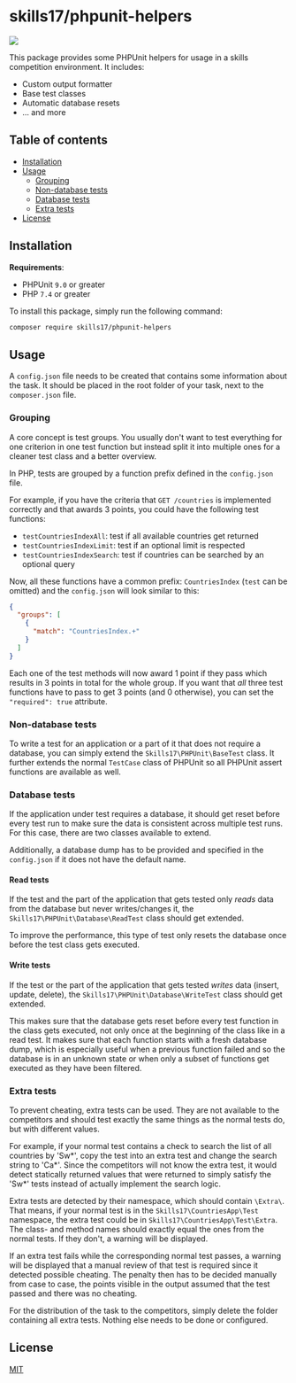 # skills17/phpunit-helpers

<img src="https://cyrilwanner.github.io/packages/skills17/phpunit-helpers/assets/output-preview.png" align="center">

This package provides some PHPUnit helpers for usage in a skills competition environment. It includes:
- Custom output formatter
- Base test classes
- Automatic database resets
- ... and more

## Table of contents

- [Installation](#installation)
- [Usage](#usage)
  - [Grouping](#grouping)
  - [Non-database tests](#non-database-tests)
  - [Database tests](#database-tests)
  - [Extra tests](#extra-tests)
- [License](#license)

## Installation

**Requirements**:
- PHPUnit `9.0` or greater
- PHP `7.4` or greater

To install this package, simply run the following command:
```bash
composer require skills17/phpunit-helpers
```

## Usage

A `config.json` file needs to be created that contains some information about the task.
It should be placed in the root folder of your task, next to the `composer.json` file.

### Grouping

A core concept is test groups. You usually don't want to test everything for one criterion in one
test function but instead split it into multiple ones for a cleaner test class and a better overview.

In PHP, tests are grouped by a function prefix defined in the `config.json` file.

For example, if you have the criteria that `GET /countries` is implemented correctly and that
awards 3 points, you could have the following test functions:
- `testCountriesIndexAll`: test if all available countries get returned
- `testCountriesIndexLimit`: test if an optional limit is respected
- `testCountriesIndexSearch`: test if countries can be searched by an optional query

Now, all these functions have a common prefix: `CountriesIndex` (`test` can be omitted) and the
`config.json` will look similar to this:
```json
{
  "groups": [
    {
      "match": "CountriesIndex.+"
    }
  ]
}
```

Each one of the test methods will now award 1 point if they pass which results in 3 points in total
for the whole group. If you want that _all_ three test functions have to pass to get 3 points
(and 0 otherwise), you can set the `"required": true` attribute.

### Non-database tests

To write a test for an application or a part of it that does not require a database, you can simply
extend the `Skills17\PHPUnit\BaseTest` class. It further extends the normal `TestCase` class of
PHPUnit so all PHPUnit assert functions are available as well.

### Database tests

If the application under test requires a database, it should get reset before every test run to make
sure the data is consistent across multiple test runs. For this case, there are two classes
available to extend.

Additionally, a database dump has to be provided and specified in the `config.json` if it does not
have the default name.

#### Read tests

If the test and the part of the application that gets tested only _reads_ data from the database but
never writes/changes it, the `Skills17\PHPUnit\Database\ReadTest` class should get extended.

To improve the performance, this type of test only resets the database once before the test class
gets executed.

#### Write tests

If the test or the part of the application that gets tested _writes_ data (insert, update, delete),
the `Skills17\PHPUnit\Database\WriteTest` class should get extended.

This makes sure that the database gets reset before every test function in the class gets executed,
not only once at the beginning of the class like in a read test.
It makes sure that each function starts with a fresh database dump, which is especially useful
when a previous function failed and so the database is in an unknown state or when only a subset
of functions get executed as they have been filtered.

### Extra tests

To prevent cheating, extra tests can be used. They are not available to the competitors and should
test exactly the same things as the normal tests do, but with different values.

For example, if your normal test contains a check to search the list of all countries by 'Sw*',
copy the test into an extra test and change the search string to 'Ca*'.
Since the competitors will not know the extra test, it would detect statically returned values
that were returned to simply satisfy the 'Sw*' tests instead of actually implement the search logic.

Extra tests are detected by their namespace, which should contain `\Extra\`. That means, if your
normal test is in the `Skills17\CountriesApp\Test` namespace, the extra test could be in
`Skills17\CountriesApp\Test\Extra`. The class- and method names should exactly equal the ones from
the normal tests. If they don't, a warning will be displayed.

If an extra test fails while the corresponding normal test passes, a warning will be displayed that
a manual review of that test is required since it detected possible cheating.
The penalty then has to be decided manually from case to case, the points visible in the output
assumed that the test passed and there was no cheating.

For the distribution of the task to the competitors, simply delete the folder containing all extra
tests. Nothing else needs to be done or configured.

## License

[MIT](https://github.com/skills17/phpunit-helpers/blob/master/LICENSE)

